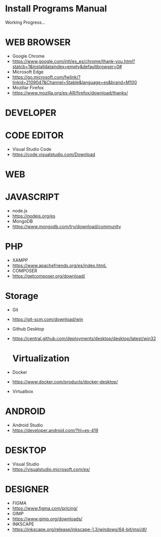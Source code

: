 # Install Programs Manual

Working Progress...

# WEB BROWSER
- Google Chrome
- https://www.google.com/intl/es_es/chrome/thank-you.html?statcb=1&installdataindex=empty&defaultbrowser=0#
- Microsoft Edge
- https://go.microsoft.com/fwlink/?linkid=2109047&Channel=Stable&language=es&brand=M100
- Mozillar Firefox
- https://www.mozilla.org/es-AR/firefox/download/thanks/

# DEVELOPER

# CODE EDITOR
- Visual Studio Code
- https://code.visualstudio.com/Download

# WEB

# JAVASCRIPT
- node.js
- https://nodejs.org/es
- MongoDB
- https://www.mongodb.com/try/download/community
# PHP
- XAMPP
- https://www.apachefriends.org/es/index.htmL
- COMPOSER
- https://getcomposer.org/download/

# Storage
- Git
- https://git-scm.com/download/win
- Github Desktop
- https://central.github.com/deployments/desktop/desktop/latest/win32

  # Virtualization
- Docker
- https://www.docker.com/products/docker-desktop/
- Virtualbox

# ANDROID
- Android Studio
- https://developer.android.com/?hl=es-419

# DESKTOP
- Visual Studio
- https://visualstudio.microsoft.com/es/

# DESIGNER

- FIGMA
- https://www.figma.com/pricing/
- GIMP
- https://www.gimp.org/downloads/
- INKSCAPE
- https://inkscape.org/release/inkscape-1.3/windows/64-bit/msi/dl/
